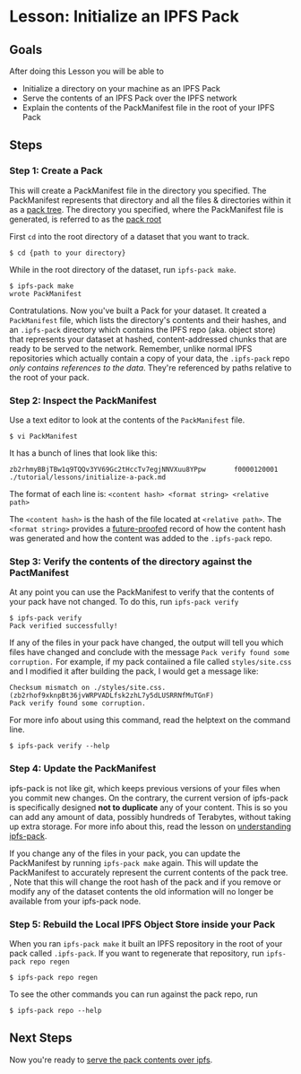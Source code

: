 # Lesson: Initialize an IPFS Pack

## Goals

After doing this Lesson you will be able to

* Initialize a directory on your machine as an IPFS Pack
* Serve the contents of an IPFS Pack over the IPFS network
* Explain the contents of the PackManifest file in the root of your IPFS Pack

## Steps

### Step 1: Create a Pack
This will create a PackManifest file in the directory you specified. The PackManifest represents that directory and all the files & directories within it as a [pack tree](../spec.md#terms).
The directory you specified, where the PackManifest file is generated, is referred to as the [pack root](../spec.md#terms)  

First `cd` into the root directory of a dataset that you want to track.
```
$ cd {path to your directory}
```

While in the root directory of the dataset, run `ipfs-pack make`.
```
$ ipfs-pack make
wrote PackManifest
```

Contratulations. Now you've built a Pack for your dataset. It created a `PackManifest` file, which lists the directory's contents and their hashes, and an `.ipfs-pack` directory which contains the IPFS repo (aka. object store) that represents your dataset at hashed, content-addressed chunks that are ready to be served to the network. Remember, unlike normal IPFS repositories which actually contain a copy of your data, the `.ipfs-pack` repo _only contains references to the data_. They're referenced by paths relative to the root of your pack.

### Step 2: Inspect the PackManifest

Use a text editor to look at the contents of the `PackManifest` file.

```
$ vi PackManifest
```

It has a bunch of lines that look like this:
```
zb2rhmyBBjTBw1q9TQQv3YV69Gc2tHccTv7egjNNVXuu8YPpw       f0000120001     ./tutorial/lessons/initialize-a-pack.md
```

The format of each line is:
`<content hash> <format string> <relative path>`

The `<content hash>` is the hash of the file located at `<relative path>`. The `<format string>` provides a [future-proofed](https://www.youtube.com/watch?v=soUG72j7kB0) record of how the content hash was generated and how the content was added to the `.ipfs-pack` repo.

### Step 3: Verify the contents of the directory against the PactManifest

At any point you can use the PackManifest to verify that the contents of your pack have not changed. To do this, run `ipfs-pack verify`

```
$ ipfs-pack verify
Pack verified successfully!
```

If any of the files in your pack have changed, the output will tell you which files have changed and conclude with the message `Pack verify found some corruption.` For example, if my pack contaiined a file called `styles/site.css` and I modified it after building the pack, I would get a message like:

```
Checksum mismatch on ./styles/site.css. (zb2rhof9xknpBt36jvWRPVADLfsk2zhL7y5dLUSRRNfMuTGnF)
Pack verify found some corruption.
```

For more info about using this command, read the helptext on the command line.
```
$ ipfs-pack verify --help
```

### Step 4: Update the PackManifest

ipfs-pack is not like git, which keeps previous versions of your files when you commit new changes. On the contrary, the current version of ipfs-pack is specifically designed **not to duplicate** any of your content. This is so you can add any amount of data, possibly hundreds of Terabytes, without taking up extra storage. For more info about this, read the lesson on [understanding ipfs-pack](understanding-ipfs-pack.md).

If you change any of the files in your pack, you can update the PackManifest by running `ipfs-pack make` again. This will update the PackManifest to accurately represent the current contents of the pack tree. , Note that this will change the root hash of the pack and if you remove or modify any of the dataset contents the old information will no longer be available from your ipfs-pack node.

### Step 5: Rebuild the Local IPFS Object Store inside your Pack

When you ran `ipfs-pack make` it built an IPFS repository in the root of your pack called `.ipfs-pack`. If you want to regenerate that repository, run `ipfs-pack repo regen`

```
$ ipfs-pack repo regen
```

To see the other commands you can run against the pack repo, run

```
$ ipfs-pack repo --help
```

## Next Steps

Now you're ready to [serve the pack contents over ipfs](serve-pack-contents.md).
